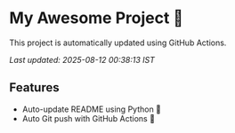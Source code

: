 # My Awesome Project 🚀

This project is automatically updated using GitHub Actions.

_Last updated: 2025-08-12 00:38:13 IST_

## Features
- Auto-update README using Python 🐍
- Auto Git push with GitHub Actions 🤖
